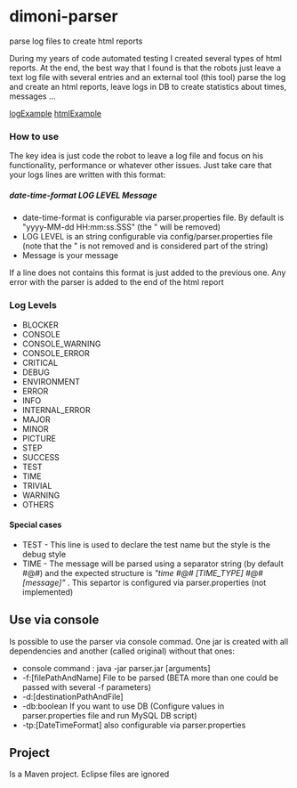 # dimoni-parser
parse log files to create html reports

During my years of code automated testing I created several types of html reports. At the end, the best way that I found is that the robots just leave a text log file with several entries and an external tool (this tool) parse the log and create an html reports, leave logs in DB to create statistics about times, messages ...

[logExample](samples/SuccessDeclaration.testlog)
[htmlExample](samples/SuccessDeclaration.testlog.html)

### How to use
The key idea is just code the robot to leave a log file and focus on his functionality, performance or whatever other issues. Just take care that your logs lines are written with this format:

##### date-time-format LOG LEVEL Message
* date-time-format is configurable via parser.properties file. By default is "yyyy-MM-dd HH:mm:ss.SSS" (the " will be removed)
* LOG LEVEL is an string configurable via config/parser.properties file (note that the " is not removed and is considered part of the string)
* Message is your message

If a line does not contains this format is just added to the previous one.
Any error with the parser is added to the end of the html report

### Log Levels
* BLOCKER
* CONSOLE 
* CONSOLE_WARNING
* CONSOLE_ERROR
* CRITICAL
* DEBUG 
* ENVIRONMENT
* ERROR 
* INFO
* INTERNAL_ERROR 
* MAJOR 
* MINOR 
* PICTURE
* STEP
* SUCCESS
* TEST
* TIME
* TRIVIAL 
* WARNING
* OTHERS 

#### Special cases
* TEST - This line is used to declare the test name but the style is the debug style
* TIME - The message will be parsed using a separator string (by default #@#) and the expected structure is *"time #@# [TIME_TYPE] #@# [message]"* . This separtor is configured via parser.properties (not implemented)

## Use via console
Is possible to use the parser via console commad. One jar is created with all dependencies and another (called original) without that ones:

* console command : java -jar parser.jar [arguments]
* -f:[filePathAndName] File to be parsed (BETA more than one could be passed with several -f parameters)
* -d:[destinationPathAndFile]
* -db:boolean If you want to use DB (Configure values in parser.properties file and run MySQL DB script)
* -tp:[DateTimeFormat] also configurable via parser.properties

## Project
Is a Maven project.
Eclipse files are ignored

